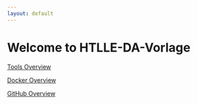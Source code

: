 ```yaml
---
layout: default
---
```


# Welcome to HTLLE-DA-Vorlage

[Tools Overview](tools/README.md)

[Docker Overview](tools/docker/README.md)

[GitHub Overview](tools/github/README.md)
